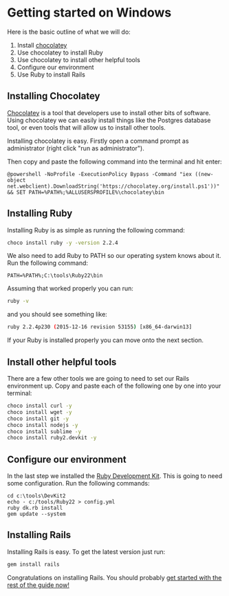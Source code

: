 # Getting started on Windows

Here is the basic outline of what we will do:

1. Install [chocolatey](https://chocolatey.org/)
2. Use chocolatey to install Ruby
3. Use chocolatey to install other helpful tools
4. Configure our environment
5. Use Ruby to install Rails

## Installing Chocolatey

[Chocolatey](https://chocolatey.org/) is a tool that developers use to install other bits of software. Using chocolatey we can easily
install things like the Postgres database tool, or even tools that will allow us to install other tools.

Installing chocolatey is easy. Firstly open a command prompt as administrator (right click "run as administrator").

Then copy and paste the following command into the terminal and hit enter:

```
@powershell -NoProfile -ExecutionPolicy Bypass -Command "iex ((new-object net.webclient).DownloadString('https://chocolatey.org/install.ps1'))" && SET PATH=%PATH%;%ALLUSERSPROFILE%\chocolatey\bin
```

## Installing Ruby

Installing Ruby is as simple as running the following command:

```sh
choco install ruby -y -version 2.2.4
```

We also need to add Ruby to PATH so our operating system knows about it. Run the following command:

```
PATH=%PATH%;C:\tools\Ruby22\bin
```

Assuming that worked properly you can run:

```sh
ruby -v
```

and you should see something like:

```sh
ruby 2.2.4p230 (2015-12-16 revision 53155) [x86_64-darwin13]
```

If your Ruby is installed properly you can move onto the next section.

## Install other helpful tools

There are a few other tools we are going to need to set our Rails environment up. Copy and paste each of the following one by one into your terminal:

```sh
choco install curl -y
choco install wget -y
choco install git -y
choco install nodejs -y
choco install sublime -y
choco install ruby2.devkit -y
```

## Configure our environment

In the last step we installed the [Ruby Development Kit](http://rubyinstaller.org/add-ons/devkit/). This is going to need some configuration. Run the following commands:

```
cd c:\tools\DevKit2
echo - c:/tools/Ruby22 > config.yml
ruby dk.rb install
gem update --system
```

## Installing Rails

Installing Rails is easy. To get the latest version just run:

```sh
gem install rails
```

Congratulations on installing Rails. You should probably [get started with the rest of the guide now!](/guides/installfest/getting_started)
